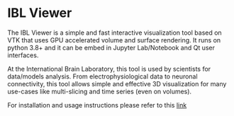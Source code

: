 # IBL Viewer

The IBL Viewer is a simple and fast interactive visualization tool based on VTK that uses GPU accelerated volume and 
surface rendering. It runs on python 3.8+ and it can be embed in Jupyter Lab/Notebook and Qt user interfaces.

At the International Brain Laboratory, this tool is used by scientists for data/models analysis. 
From electrophysiological data to neuronal connectivity, this tool allows simple and effective 3D visualization for 
many use-cases like multi-slicing and time series (even on volumes).

For installation and usage instructions please refer to this 
[link](https://github.com/int-brain-lab/iblviewer/blob/main/README.md) 